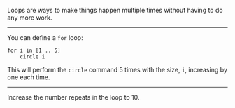 Loops are ways to make things happen multiple times without having to do any more work.

---

You can define a `for` loop:

```
for i in [1 .. 5]
    circle i
```

This will perform the `circle` command 5 times with the size, `i`, increasing by one each time.

---

Increase the number repeats in the loop to 10.
